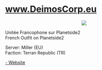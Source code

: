 www.DeimosCorp.eu
======

<center><a href="http://deimoscorp.eu"><img src="http://i.imgur.com/iTGnaIU.png"></a></center>

Unitée Francophone sur Planetside2<br>
French Outfit on Planetside2

Server: Miller (EU)<br>
Faction: Terran Republic (TR)

<a href="http://deimoscorp.eu">- Website</a>
